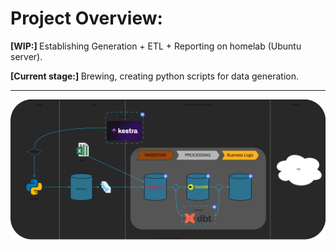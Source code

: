 # Project Overview:

<b> [WIP:] </b> Establishing Generation + ETL + Reporting on homelab (Ubuntu server).

<b> [Current stage:] </b> Brewing, creating python scripts for data generation.

---

<p align="center">
  <img src="https://github.com/AntonMiniazev/ampere_project/blob/master/project_images/high_level_structure.svg" />
</p>
